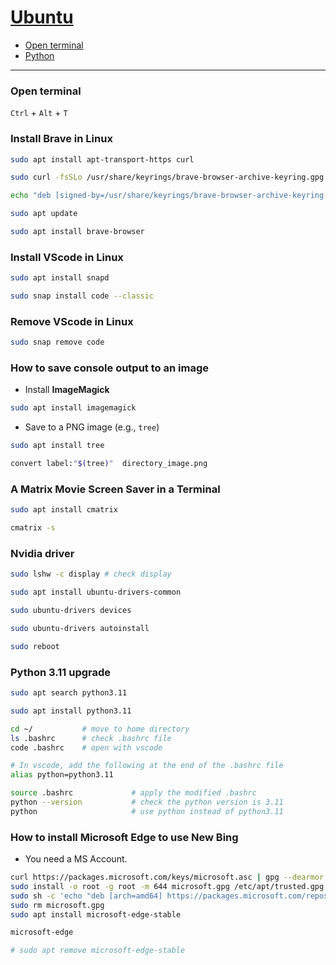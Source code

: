 # [Ubuntu](https://ubuntu.com/)
- [Open terminal](#open-terminal)
- [Python](#python)




----


### <a name="open-terminal">Open terminal</a>

`Ctrl` + `Alt` + `T`

### Install Brave in Linux

```sh
sudo apt install apt-transport-https curl
```

```sh
sudo curl -fsSLo /usr/share/keyrings/brave-browser-archive-keyring.gpg https://brave-browser-apt-release.s3.brave.com/brave-browser-archive-keyring.gpg
```

```sh
echo "deb [signed-by=/usr/share/keyrings/brave-browser-archive-keyring.gpg arch=amd64] https://brave-browser-apt-release.s3.brave.com/ stable main"|sudo tee /etc/apt/sources.list.d/brave-browser-release.list
```

```sh
sudo apt update
```

```sh
sudo apt install brave-browser
```

### Install VScode in Linux

```sh 
sudo apt install snapd 
```

```sh
sudo snap install code --classic
```



### Remove VScode in Linux

```sh
sudo snap remove code
```

### How to save console output to an image

- Install **ImageMagick**

```sh
sudo apt install imagemagick
```

- Save to a PNG image (e.g., `tree`)

```sh
sudo apt install tree
```

```sh
convert label:"$(tree)"  directory_image.png
```


### A Matrix Movie Screen Saver in a Terminal 

```sh
sudo apt install cmatrix
```

```sh
cmatrix -s
```

### Nvidia driver

```sh
sudo lshw -c display # check display 
```

```sh
sudo apt install ubuntu-drivers-common 
```

```sh
sudo ubuntu-drivers devices
```

```sh
sudo ubuntu-drivers autoinstall
```

```sh
sudo reboot
```

### <a name="python">Python 3.11 upgrade</a>

```sh
sudo apt search python3.11
```

```sh
sudo apt install python3.11
```

```sh
cd ~/           # move to home directory
ls .bashrc      # check .bashrc file
code .bashrc    # open with vscode
```

```sh
# In vscode, add the following at the end of the .bashrc file 
alias python=python3.11
```

```sh
source .bashrc             # apply the modified .bashrc 
python --version           # check the python version is 3.11 
python                     # use python instead of python3.11
```


### How to install Microsoft Edge to use New Bing
- You need a MS Account.

```sh
curl https://packages.microsoft.com/keys/microsoft.asc | gpg --dearmor > microsoft.gpg
sudo install -o root -g root -m 644 microsoft.gpg /etc/apt/trusted.gpg.d/
sudo sh -c 'echo "deb [arch=amd64] https://packages.microsoft.com/repos/edge stable main" > /etc/apt/sources.list.d/microsoft-edge-dev.list'
sudo rm microsoft.gpg
sudo apt install microsoft-edge-stable

microsoft-edge

# sudo apt remove microsoft-edge-stable
```
